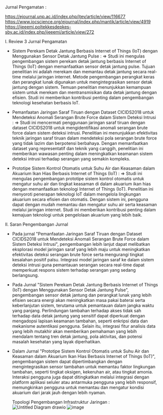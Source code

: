 Jurnal Pengamatan :

https://ejournal.unp.ac.id/index.php/jtev/article/view/116677
https://www.iocscience.org/ejournal/index.php/mantik/article/view/4919
https://ijeeemi.poltekkesdepkes-sby.ac.id/index.php/ijeeemi/article/view/272

I. Review 3 Jurnal Pengamatan

- Sistem Perekam Detak Jantung Berbasis Internet of Things (IoT) dengan Menggunakan Sensor Detak Jantung Pulse :
=> Studi ini mengulas pengembangan sistem perekam detak jantung berbasis Internet of Things (IoT) dengan memanfaatkan sensor detak jantung pulse. Tujuan penelitian ini adalah merekam dan memantau detak jantung secara real-time melalui jaringan internet. Metode pengembangan perangkat keras dan perangkat lunak digunakan untuk mengintegrasikan sensor detak jantung dengan sistem. Temuan penelitian menunjukkan kemampuan sistem untuk merekam dan mentransmisikan data detak jantung dengan efisien. Studi ini memberikan kontribusi penting dalam pengembangan teknologi kesehatan berbasis IoT.

- Pemanfaatan Jaringan Saraf Tiruan dengan Dataset CICIDS2018 untuk Mendeteksi Anomali Serangan Brute Force dalam Sistem Deteksi Intrusi :
=> Studi ini mencermati penggunaan jaringan saraf tiruan dengan dataset CICIDS2018 untuk mengidentifikasi anomali serangan brute force dalam sistem deteksi intrusi. Penelitian ini menunjukkan efektivitas teknik jaringan saraf tiruan dalam mendeteksi pola serangan brute force yang tidak lazim dan berpotensi berbahaya. Dengan memanfaatkan dataset yang representatif dan teknik yang canggih, penelitian ini memberikan wawasan penting dalam meningkatkan keamanan sistem deteksi intrusi terhadap serangan yang semakin kompleks.

- Prototipe Sistem Kontrol Otomatis untuk Suhu Air dan Keasaman dalam Akuarium Ikan Hias Berbasis Internet of Things (IoT) :
=> Studi ini mengulas pengembangan prototipe sistem kontrol otomatis untuk mengatur suhu air dan tingkat keasaman di dalam akuarium ikan hias dengan memanfaatkan teknologi Internet of Things (IoT). Penelitian ini menyoroti penerapan teknologi IoT dalam mengelola lingkungan akuarium secara efisien dan otomatis. Dengan sistem ini, pengguna dapat dengan mudah memantau dan mengatur suhu air serta keasaman melalui jaringan internet. Studi ini memberikan kontribusi penting dalam kemajuan teknologi untuk pengelolaan akuarium yang lebih baik.

II. Saran Pengembangan Jurnal

- Pada jurnal "Pemanfaatan Jaringan Saraf Tiruan dengan Dataset CICIDS2018 untuk Mendeteksi Anomali Serangan Brute Force dalam Sistem Deteksi Intrusi", pengembangan lebih lanjut dapat melibatkan eksplorasi model jaringan saraf yang lebih maju untuk meningkatkan efektivitas deteksi serangan brute force serta mengurangi tingkat kesalahan positif palsu. Integrasi model jaringan saraf ke dalam sistem deteksi intrusi guna pemantauan serangan secara real-time dapat memperkuat respons sistem terhadap serangan yang sedang berlangsung.

- Pada Jurnal "Sistem Perekam Detak Jantung Berbasis Internet of Things (IoT) dengan Menggunakan Sensor Detak Jantung Pulse", pengembangan sensor detak jantung dan perangkat lunak yang lebih efisien secara energi akan meningkatkan masa pakai baterai serta keberlanjutan sistem, terutama untuk pemantauan dalam jangka waktu yang panjang. Perlindungan tambahan terhadap akses tidak sah terhadap data detak jantung yang sensitif dapat diperkuat dengan mengadopsi lapisan keamanan tambahan, seperti enkripsi data dan mekanisme autentikasi pengguna. Selain itu, integrasi fitur analisis data yang lebih mutakhir akan memberikan pemahaman yang lebih mendalam tentang tren detak jantung, pola aktivitas, dan potensi masalah kesehatan yang layak diperhatikan.

- Dalam Jurnal "Prototipe Sistem Kontrol Otomatis untuk Suhu Air dan Keasaman dalam Akuarium Ikan Hias Berbasis Internet of Things (IoT)", pengembangan sistem dapat dipertimbangkan dengan mengintegrasikan sensor tambahan untuk memantau faktor lingkungan tambahan, seperti tingkat oksigen, kekeruhan air, atau tingkat amonia. Interaksi pengguna juga dapat ditingkatkan melalui integrasi dengan platform aplikasi seluler atau antarmuka pengguna yang lebih responsif, memungkinkan pengguna untuk memantau dan mengatur kondisi akuarium dari jarak jauh dengan lebih nyaman.

  Topologi Pengembangan Infrastruktur Jaringan :
  ![Untitled Diagram drawio](https://github.com/mhmdIvan/Pengembangan-Infrastruktur-Jarkom-Muhammad-Ivan/assets/126401161/9bb3121f-d12e-4de2-9e97-890cad8fab27)
  ![image](https://github.com/mhmdIvan/Pengembangan-Infrastruktur-Jarkom-Muhammad-Ivan/assets/126401161/f9369509-a2f8-4032-b5db-aba0f6a063b4)

